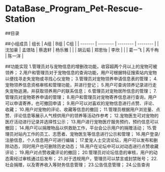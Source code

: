 # DataBase_Program_Pet-Rescue-Station

##目录


##小组成员
| 组长    | A组      | B组      | C组      |
| ------- | -------- | -------- | -------- |
| 沈加豪 | 孟璟陆   | 蔡逸轩   | 杨乐雅   |
|         | 胡云韬   | 郑思怡   | 李欣     |
|         | 葛一飞   | 芮千栒   | 陈一洋   |


##功能实现
1.管理员对与宠物信息的增删改功能，收容超两个月以上的宠物可被领养；
2.用户和管理员对于宠物信息的查询功能，用户可根据特征搜索站内宠物以便找寻走失宠物或寻找心仪宠物；
3.管理员对宠物领养申请信息表的管理；
4.宠物领养信息资格审核和管理功能，并进行登记；
5.用户可查询领养记录进行走失宠物追溯，并获取领养用户的联系信息；
6.管理员对宠物居所信息的管理；
7.管理员对宠物寄养申请的管理；
8.用户和管理员对宠物寄养信息进行查询，用户可以申请寄养，也可撤回申请；
9.用户可以对喜欢的宠物信息进行点赞、评论、收藏；
10.用户对宠物的评论、收藏等信息的撤回；
11.管理员根据用户浏览量、点赞、评论信息等展示人气榜供用户的领养等活动作参考；
12.宠物医生可对宠物的医疗活动进行记录并选择性公示；
13.用户进行宠物医疗服务预约，预约信息可以撤回；
14.用户可以捐赠物品以供救助工作，平台会公示用户的捐赠活动；
15.管理员对站内工作的员工、志愿者、宠物医生等信息进行公示和管理；
16.用户登录/注册信息，个人信息用户可进行编辑；
17.爱宠人士交流论坛，用户可以发布和删除动态，同时用户也可删除历史动态；
18.用户在论坛中可以对动态进行点赞收藏评论；
19.用户对点赞收藏评论的撤回；
20.管理员对论坛信息的审核，用户的动态需经过审核通过后发布；
21.对于违规用户，管理员可以禁言或封禁账号；
22.社会捐赠，以及寄养收入等财务信息管理；
23.公告信息管理；
24.公告查询
